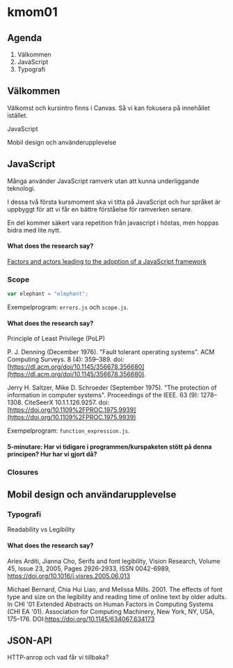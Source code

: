 # kmom01

## Agenda

1. Välkommen
2. JavaScript
3. Typografi

## Välkommen

Välkomst och kursintro finns i Canvas. Så vi kan fokusera på innehållet istället.

JavaScript

Mobil design och använderupplevelse

## JavaScript

Många använder JavaScript ramverk utan att kunna underliggande teknologi.

I dessa två första kursmoment ska vi titta på JavaScript och hur språket är uppbyggt för att vi får en bättre förståelse för ramverken senare.

En del kommer säkert vara repetition från javascript i höstas, men hoppas bidra med lite nytt.


#### What does the research say?

[Factors and actors leading to the adoption of a JavaScript framework](https://link.springer.com/article/10.1007/s10664-018-9613-x)



### Scope

```javascript
var elephant = "elephant";
```

Exempelprogram: `errors.js` och `scope.js`.



#### What does the research say?

Principle of Least Privilege (PoLP)

P. J. Denning (December 1976). "Fault tolerant operating systems". ACM Computing Surveys. 8 (4): 359–389. doi: [https://dl.acm.org/doi/10.1145/356678.356680](https://dl.acm.org/doi/10.1145/356678.356680).

Jerry H. Saltzer, Mike D. Schroeder (September 1975). "The protection of information in computer systems". Proceedings of the IEEE. 63 (9): 1278–1308. CiteSeerX 10.1.1.126.9257. doi: [https://doi.org/10.1109%2FPROC.1975.9939](https://doi.org/10.1109%2FPROC.1975.9939)

Exempelprogram: `function_expression.js`.


#### 5-minutare: Har vi tidigare i programmen/kurspaketen stött på denna principen? Hur har vi gjort då?


### Closures


## Mobil design och användarupplevelse


### Typografi

Readability vs Legibility


#### What does the research say?

Aries Arditi, Jianna Cho, Serifs and font legibility, Vision Research, Volume 45, Issue 23, 2005, Pages 2926-2933, ISSN 0042-6989, https://doi.org/10.1016/j.visres.2005.06.013

Michael Bernard, Chia Hui Liao, and Melissa Mills. 2001. The effects of font type and size on the legibility and reading time of online text by older adults. In CHI '01 Extended Abstracts on Human Factors in Computing Systems (CHI EA '01). Association for Computing Machinery, New York, NY, USA, 175–176. DOI:https://doi.org/10.1145/634067.634173


## JSON-API

HTTP-anrop och vad får vi tillbaka?
